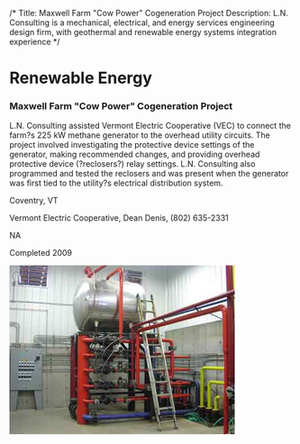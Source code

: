 /*
Title: Maxwell Farm "Cow Power" Cogeneration Project
Description: L.N. Consulting is a mechanical, electrical, and energy services engineering design firm, with geothermal and renewable energy systems integration experience
*/

# Renewable Energy

<div>
	<div class="row">
		<div class="col-md-6" >
			<div class="well" >
				<h3>Maxwell Farm "Cow Power" Cogeneration Project</h3>
				<p>L.N. Consulting assisted Vermont Electric Cooperative (VEC) to connect the farm?s 225 kW methane generator to the overhead utility circuits.  The project involved investigating the protective device settings of the generator, making recommended changes, and providing overhead protective device (?reclosers?) relay settings.  L.N. Consulting also programmed and tested the reclosers and was present when the generator was first tied to the utility?s electrical distribution system.</p>
				<p>Coventry, VT</p>
				<p>Vermont Electric Cooperative, Dean Denis, (802) 635-2331</p>
				<p></p>
				<p></p>
				<p>NA</p>
				<p>Completed 2009</p>
				<p></p>
			</div>
		</div>
		<div class="col-md-6" >
			<img class="img-responsive img-rounded" src="/files/Maxwell-Farms.jpg" >
		</div>
	</div>
</div>